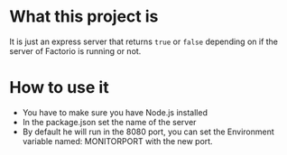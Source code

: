 # What this project is

It is just an express server that returns `true` or `false` depending on if the server of Factorio is running or not.

# How to use it
* You have to make sure you have Node.js installed
* In the package.json set the name of the server
* By default he will run in the 8080 port, you can set the Environment variable named: MONITORPORT with the new port. 
